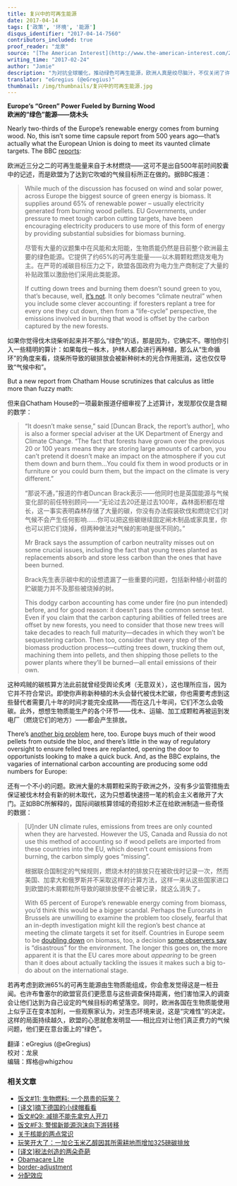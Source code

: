 ```yaml
---
title: 复兴中的可再生能源
date: 2017-04-14
tags: ['政策', '环境', '能源']
disqus_identifier: "2017-04-14-7560"
contributors_included: true
proof_reader: "龙泉"
source: "[The American Interest](http://www.the-american-interest.com/2017/02/23/europes-green-power-fueled-by-burning-wood/)"
writing_time: "2017-02-24"
author: "Jamie"
description: "为对抗全球暖化，推动绿色可再生能源，欧洲人真是绞尽脑汁，不仅关闭了许多核电站，还恢复了一个古老的能源生产传统——烧木头，如今，来自木材燃烧的能量已占其可再生能量的三分之二。"
translator: "eGregius (@eGregius)"
thumbnail: /img/thumbnails/复兴中的可再生能源.jpg
---
```


**Europe’s “Green” Power Fueled by Burning Wood**  
**欧洲的“绿色”能源——烧木头**

Nearly two-thirds of the Europe’s renewable energy comes from burning wood. No, this isn’t some time capsule report from 500 years ago—that’s actually what the European Union is doing to meet its vaunted climate targets. The BBC [reports](http://www.bbc.com/news/science-environment-39053678):

欧洲近三分之二的可再生能量来自于木材燃烧——这可不是出自500年前时间胶囊中的记述，而是欧盟为了达到它吹嘘的气候目标所正在做的。据BBC报道：


> While much of the discussion has focused on wind and solar power, across Europe the biggest source of green energy is biomass. It supplies around 65% of renewable power – usually electricity generated from burning wood pellets. EU Governments, under pressure to meet tough carbon cutting targets, have been encouraging electricity producers to use more of this form of energy by providing substantial subsidies for biomass burning.
> 
>  尽管有大量的议题集中在风能和太阳能，生物质能仍然是目前整个欧洲最主要的绿色能源。它提供了约65%的可再生能量——以木屑颗粒燃烧发电为主。在严苛的减碳目标压力之下，欧盟各国政府为电力生产商制定了大量的补贴政策以激励他们采用此类能源。
> 
>  If cutting down trees and burning them doesn’t sound green to you, that’s because, well, [it’s not](http://www.the-american-interest.com/2014/07/29/another-green-solution-goes-up-in-flames/). It only becomes “climate neutral” when you include some clever accounting: if foresters replant a tree for every one they cut down, then from a “life-cycle” perspective, the emissions involved in burning that wood is offset by the carbon captured by the new forests.

如果你觉得伐木烧柴听起来并不那么“绿色”的话，那是因为，它确实不。哪怕你引入一些精明的算计：如果每伐一株木，护林人都会进行再种植，那么从“生命循环”的角度来看，烧柴所导致的碳排放会被新种树木的光合作用抵消，这也仅仅导致“气候中和”。

But a new report from Chatham House scrutinizes that calculus as little more than fuzzy math:

但来自Chatham House的一项最新报道仔细审视了上述算计，发现那仅仅是含糊的数学：


> “It doesn’t make sense,” said [Duncan Brack, the report’s author], who is also a former special adviser at the UK Department of Energy and Climate Change. “The fact that forests have grown over the previous 20 or 100 years means they are storing large amounts of carbon, you can’t pretend it doesn’t make an impact on the atmosphere if you cut them down and burn them…You could fix them in wood products or in furniture or you could burn them, but the impact on the climate is very different.”
> 
>  “那说不通，”报道的作者Duncan Brack表示——他同时也是英国能源与气候变化部的前任特别顾问——“无论过去20还是过去100年，森林面积都在增长，这一事实表明森林存储了大量的碳，你没有办法假装砍伐和燃烧它们对气候不会产生任何影响……你可以把这些碳继续固定闸木制品或家具里，你也可以把它们烧掉，但两种做法对气候的影响是很不同的。”
> 
>  Mr Brack says the assumption of carbon neutrality misses out on some crucial issues, including the fact that young trees planted as replacements absorb and store less carbon than the ones that have been burned.
> 
>  Brack先生表示碳中和的设想遗漏了一些重要的问题，包括新种植小树苗的贮碳能力并不及那些被烧掉的树。
> 
>  This dodgy carbon accounting has come under fire (no pun intended) before, and for good reason: it doesn’t pass the common sense test. Even if you claim that the carbon capturing abilities of felled trees are offset by new forests, you need to consider that those new trees will take decades to reach full maturity—decades in which they won’t be sequestering carbon. Then too, consider that every step of the biomass production process—cutting trees down, trucking them out, machining them into pellets, and then shipping those pellets to the power plants where they’ll be burned—all entail emissions of their own.

这种鸡贼的碳核算方法此前就曾经受舆论炙烤（无意双关），这也理所应当，因为它并不符合常识。即使你声称新种植的木头会替代被伐木贮碳，你也需要考虑到这些替代者需要几十年的时间才能完全成熟——而在这几十年间，它们不怎么会吸碳。此外，想想生物质能生产的各个环节——伐木、运输、加工成颗粒再被运到发电厂（燃烧它们的地方）——都会产生排放。

There’s [another big problem](http://www.the-american-interest.com/2013/04/05/europes-green-ambitions-doesnt-grow-on-trees/) here, too. Europe buys much of their wood pellets from outside the bloc, and there’s little in the way of regulatory oversight to ensure felled trees are replanted, opening the door to opportunists looking to make a quick buck. And, as the BBC explains, the vagaries of international carbon accounting are producing some odd numbers for Europe:

还有一个不小的问题。欧洲大量的木屑颗粒采购于欧洲之外，没有多少监管措施去保证被伐木材会有新的树木取代，这为只想着快速捞一笔的机会主义者敞开了大门。正如BBC所解释的，国际间碳核算领域的奇招妙术正在给欧洲制造一些奇怪的数据：


> [U]nder UN climate rules, emissions from trees are only counted when they are harvested. However the US, Canada and Russia do not use this method of accounting so if wood pellets are imported from these countries into the EU, which doesn’t count emissions from burning, the carbon simply goes “missing”.
> 
>  根据联合国制定的气候规则，燃烧木材的排放只在被砍伐时记录一次，然而美国、加拿大和俄罗斯并不采取这样的计算方法，这样一来从这些国家进口到欧盟的木屑颗粒所导致的碳排放便不会被记录，就这么消失了。
> 
>  With 65 percent of Europe’s renewable energy coming from biomass, you’d think this would be a bigger scandal. Perhaps the Eurocrats in Brussels are unwilling to examine the problem too closely, fearful that an in-depth investigation might kill the region’s best chance at meeting the climate targets it set for itself. Countries in Europe seem to be [doubling down](http://www.the-american-interest.com/2016/02/24/uk-doubles-down-on-burning-american-wood/) on biomass, too, a decision [some observers say](http://www.the-american-interest.com/2016/12/06/europes-wood-burning-disastrous-for-the-environment/) is “disastrous” for the environment. The longer this goes on, the more apparent it is that the EU cares more about *appearing* to be green than it does about actually tackling the issues it makes such a big to-do about on the international stage.

若再考虑到欧洲65%的可再生能源由生物质能组成，你会愈发觉得这是一桩丑闻。也许布鲁塞尔的欧盟官员们更愿意与这些调查保持距离，他们害怕深入的调查会让他们达到为自己设定的气候目标的希望落空。同时，欧洲各国在生物质能使用上似乎正在变本加利，一些观察家认为，对生态环境来说，这是“灾难性”的决定。这样的局面持续越久，欧盟的心思就愈发明显——相比应对让他们真正费力的气候问题，他们更在意台面上的“绿色”。


翻译：eGregius (@eGregius)  
校对：龙泉  
编辑：辉格@whigzhou


### 相关文章

* [饭文#11: 生物燃料: 一个昂贵的玩笑？](https://headsalon.org/archives/643.html "饭文#11: 生物燃料: 一个昂贵的玩笑？")
* [[译文]摘下德国的小绿帽看看](https://headsalon.org/archives/7305.html "[译文]摘下德国的小绿帽看看")
* [饭文#Q9: 减排不能先拿穷人开刀](https://headsalon.org/archives/1710.html "饭文#Q9: 减排不能先拿穷人开刀")
* [饭文#F3: 警惕新能源泡沫向下游转移](https://headsalon.org/archives/310.html "饭文#F3: 警惕新能源泡沫向下游转移")
* [关于核能的两点常识](https://headsalon.org/archives/569.html "关于核能的两点常识")
* [玩笑开大了：一加仑玉米乙醇因其所需耕地而增加325磅碳排放](https://headsalon.org/archives/595.html "玩笑开大了：一加仑玉米乙醇因其所需耕地而增加325磅碳排放")
* [[译文]税法创造的两朵奇葩](https://headsalon.org/archives/7556.html "[译文]税法创造的两朵奇葩")
* [Obamacare Lite](https://headsalon.org/archives/7664.html "Obamacare Lite")
* [border-adjustment](https://headsalon.org/archives/7673.html "border-adjustment")
* [分配效应](https://headsalon.org/archives/7675.html "分配效应")

